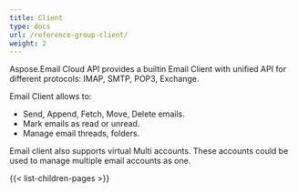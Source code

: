 ```yaml
---
title: Client
type: docs
url: /reference-group-client/
weight: 2
---
```



Aspose.Email Cloud API provides a builtin Email Client with unified API for 
different protocols: IMAP, SMTP, POP3, Exchange.

Email Client allows to:
 - Send, Append, Fetch, Move, Delete emails.
 - Mark emails as read or unread.
 - Manage email threads, folders.

Email client also supports virtual Multi accounts. These accounts could be used to
manage multiple email accounts as one.

{{< list-children-pages >}}